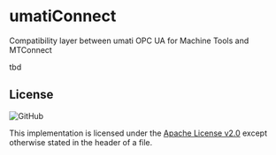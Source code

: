 # umatiConnect

Compatibility layer between umati OPC UA for Machine Tools and MTConnect

tbd

## License

![GitHub](https://img.shields.io/github/license/umati/connect)

This implementation is licensed under the [Apache License v2.0](LICENSE)
except otherwise stated in the header of a file.
